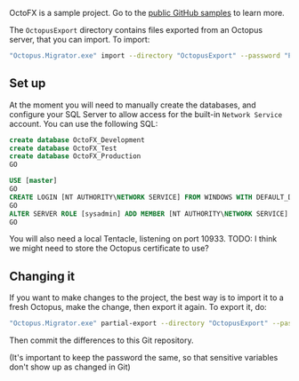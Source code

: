 OctoFX is a sample project. Go to the [public GitHub samples](https://github.com/OctopusSamples/OctoFX) to learn more.

The `OctopusExport` directory contains files exported from an Octopus server, that you can import. To import:

```bash
"Octopus.Migrator.exe" import --directory "OctopusExport" --password "Password01!"
```

## Set up

At the moment you will need to manually create the databases, and configure your SQL Server to allow access for the built-in `Network Service` account. You can use the following SQL:

```sql
create database OctoFX_Development
create database OctoFX_Test
create database OctoFX_Production
GO

USE [master]
GO
CREATE LOGIN [NT AUTHORITY\NETWORK SERVICE] FROM WINDOWS WITH DEFAULT_DATABASE=[master]
GO
ALTER SERVER ROLE [sysadmin] ADD MEMBER [NT AUTHORITY\NETWORK SERVICE]
GO
```

You will also need a local Tentacle, listening on port 10933. TODO: I think we might need to store the Octopus 
certificate to use?

## Changing it

If you want to make changes to the project, the best way is to import it to a fresh Octopus, make the change, then export it again. To export it, do:

```bash
"Octopus.Migrator.exe" partial-export --directory "OctopusExport" --password "Password01!" --project "OctoFX" --ignore-deployments
```

Then commit the differences to this Git repository.

(It's important to keep the password the same, so that sensitive variables don't show up as changed in Git)
